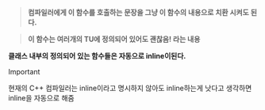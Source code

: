 > **컴파일러에게 이 함수를 호출하는 문장을 그냥 이 함수의 내용으로 치환 시켜도 된다.**

> **이 함수는 여러개의 TU에 정의되어 있어도 괜찮음! 라는 내용**

  

**클래스 내부의 정의되어 있는 함수들은 자동으로 inline이된다.**

  

> [!important]  
> 현재의 C++ 컴파일러는 inline이라고 명시하지 않아도 inline하는게 낫다고 생각하면 inline을 자동으로 해줌